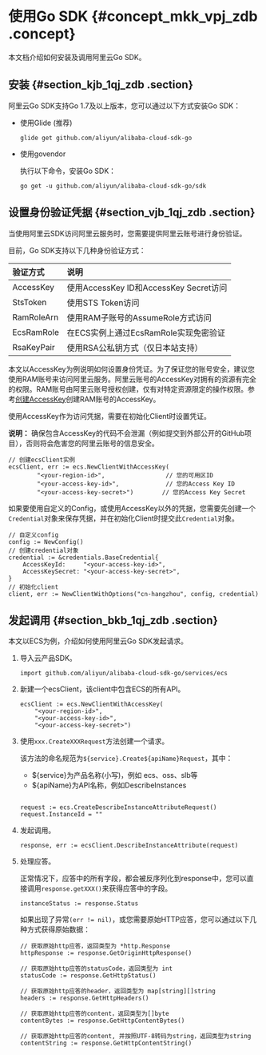 # 使用Go SDK {#concept_mkk_vpj_zdb .concept}

本文档介绍如何安装及调用阿里云Go SDK。

## 安装 {#section_kjb_1qj_zdb .section}

阿里云Go SDK支持Go 1.7及以上版本，您可以通过以下方式安装Go SDK：

-   使用Glide \(推荐\)

    ```
    glide get github.com/aliyun/alibaba-cloud-sdk-go
    ```

-   使用govendor

    执行以下命令，安装Go SDK：

    ```
    go get -u github.com/aliyun/alibaba-cloud-sdk-go/sdk
    ```


## 设置身份验证凭据 {#section_vjb_1qj_zdb .section}

当使用阿里云SDK访问阿里云服务时，您需要提供阿里云账号进行身份验证。

目前，Go SDK支持以下几种身份验证方式：

|验证方式|说明|
|:---|:-|
|AccessKey|使用AccessKey ID和AccessKey Secret访问|
|StsToken|使用STS Token访问|
|RamRoleArn|使用RAM子账号的AssumeRole方式访问|
|EcsRamRole|在ECS实例上通过EcsRamRole实现免密验证|
|RsaKeyPair|使用RSA公私钥方式（仅日本站支持）|

本文以AccessKey为例说明如何设置身份凭证。为了保证您的账号安全，建议您使用RAM账号来访问阿里云服务。阿里云账号的AccessKey对拥有的资源有完全的权限。RAM账号由阿里云账号授权创建，仅有对特定资源限定的操作权限。参考[创建AccessKey](https://www.alibabacloud.com/help/doc-detail/66453.htm)创建RAM账号的AccessKey。

使用AccessKey作为访问凭据，需要在初始化Client时设置凭证。

**说明：** 确保包含AccessKey的代码不会泄漏（例如提交到外部公开的GitHub项目），否则将会危害您的阿里云账号的信息安全。

```
// 创建ecsClient实例
ecsClient, err := ecs.NewClientWithAccessKey(
        "<your-region-id>",                 // 您的可用区ID
        "<your-access-key-id>",             // 您的Access Key ID
        "<your-access-key-secret>")        // 您的Access Key Secret
```

如果要使用自定义的Config，或使用AccessKey以外的凭据，您需要先创建一个`Credential`对象来保存凭据，并在初始化Client时提交此`Credential`对象。

```
// 自定义config
config := NewConfig()
// 创建credential对象
credential := &credentials.BaseCredential{
    AccessKeyId:     "<your-access-key-id>",
    AccessKeySecret: "<your-access-key-secret>",
}
// 初始化client
client, err := NewClientWithOptions("cn-hangzhou", config, credential)
```

## 发起调用 {#section_bkb_1qj_zdb .section}

本文以ECS为例，介绍如何使用阿里云Go SDK发起请求。

1.  导入云产品SDK。

    ```
    import github.com/aliyun/alibaba-cloud-sdk-go/services/ecs
    ```

2.  新建一个ecsClient，该client中包含ECS的所有API。

    ```
    ecsClient := ecs.NewClientWithAccessKey(
        "<your-region-id>",                 
        "<your-access-key-id>",                
    	"<your-access-key-secret>")
    ```

3.  使用`xxx.CreateXXXRequest`方法创建一个请求。

    该方法的命名规范为`${service}.Create${apiName}Request`，其中：

    -   $\{service\}为产品名称\(小写\)，例如 ecs、oss、slb等
    -   $\{apiName\}为API名称，例如DescribeInstances
    ```
    
    request := ecs.CreateDescribeInstanceAttributeRequest()
    request.InstanceId = ""
    ```

4.  发起调用。

    ```
    response, err := ecsClient.DescribeInstanceAttribute(request)
    ```

5.  处理应答。

    正常情况下，应答中的所有字段，都会被反序列化到response中，您可以直接调用`response.getXXX()`来获得应答中的字段。

    ```
    instanceStatus := response.Status
    ```

    如果出现了异常`(err != nil)`，或您需要原始HTTP应答，您可以通过以下几种方式获得原始数据：

    ```
    // 获取原始http应答，返回类型为 *http.Response
    httpResponse := response.GetOriginHttpResponse()
    
    // 获取原始http应答的statusCode，返回类型为 int
    statusCode := response.GetHttpStatus()
    
    // 获取原始http应答的header，返回类型为 map[string][]string
    headers := response.GetHttpHeaders()
    
    // 获取原始http应答的content，返回类型为[]byte
    contentBytes := response.GetHttpContentBytes()
    
    // 获取原始http应答的content, 并按照UTF-8转码为string，返回类型为string
    contentString := response.GetHttpContentString()
    ```


